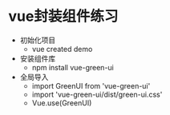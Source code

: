 # vue封装组件练习

- 初始化项目
  - vue created demo
- 安装组件库
  - npm install vue-green-ui
- 全局导入
  - import GreenUI from 'vue-green-ui'
  - import 'vue-green-ui/dist/green-ui.css'
  - Vue.use(GreenUI)
